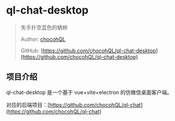 # ql-chat-desktop

> 失手扑空蓝色的蜻蛉
> 
> Author: [chocohQL](https://github.com/chocohQL)
> 
> GitHub: [https://github.com/chocohQL/ql-chat-desktop](https://github.com/chocohQL/ql-chat-desktop)

## 项目介绍

ql-chat-desktop 是一个基于 vue+vite+electron 的仿微信桌面客户端。

对应的后端项目：[https://github.com/chocohQL/ql-chat](https://github.com/chocohQL/ql-chat)
